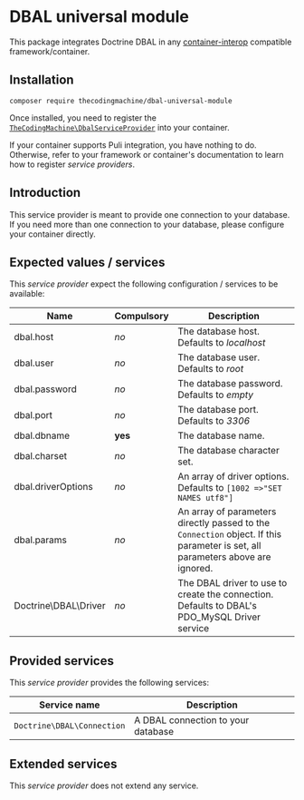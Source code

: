 # DBAL universal module

This package integrates Doctrine DBAL in any [container-interop](https://github.com/container-interop/service-provider) compatible framework/container.

## Installation

```
composer require thecodingmachine/dbal-universal-module
```

Once installed, you need to register the [`TheCodingMachine\DbalServiceProvider`](src/DbalServiceProvider.php) into your container.

If your container supports Puli integration, you have nothing to do. Otherwise, refer to your framework or container's documentation to learn how to register *service providers*.

## Introduction

This service provider is meant to provide one connection to your database.
If you need more than one connection to your database, please configure your container directly.

## Expected values / services

This *service provider* expect the following configuration / services to be available:

| Name            | Compulsory | Description                            |
|-----------------|------------|----------------------------------------|
| dbal.host       | *no*       | The database host. Defaults to *localhost*  |
| dbal.user       | *no*       | The database user. Defaults to *root*  |
| dbal.password   | *no*       | The database password. Defaults to *empty*  |
| dbal.port       | *no*       | The database port. Defaults to *3306*  |
| dbal.dbname     | **yes**    | The database name.  |
| dbal.charset    | *no*    | The database character set.  |
| dbal.driverOptions    | *no*    | An array of driver options. Defaults to `[1002 =>"SET NAMES utf8"]`  |
| dbal.params       | *no*       | An array of parameters directly passed to the `Connection` object. If this parameter is set, all parameters above are ignored.  |
| Doctrine\DBAL\Driver       | *no*       | The DBAL driver to use to create the connection. Defaults to DBAL's PDO_MySQL Driver service  |


## Provided services

This *service provider* provides the following services:

| Service name                | Description                          |
|-----------------------------|--------------------------------------|
| `Doctrine\DBAL\Connection`  | A DBAL connection to your database   |

## Extended services

This *service provider* does not extend any service.
